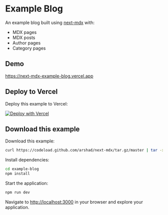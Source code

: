 # Example Blog

An example blog built using [next-mdx](https://github.com/arshad/next-mdx) with:

- MDX pages
- MDX posts
- Author pages
- Category pages

## Demo

https://next-mdx-example-blog.vercel.app

## Deploy to Vercel

Deploy this example to Vercel:

[![Deploy with Vercel](https://vercel.com/button)](https://vercel.com/new/git/external?repository-url=https%3A%2F%2Fgithub.com%2Farshad%2Fnext-mdx%2Ftree%2Fmaster%2Fexamples%2Fexample-blog&project-name=next-mdx-example-blog&repo-name=next-mdx-example-blog)

## Download this example

Download this example:
```bash
curl https://codeload.github.com/arshad/next-mdx/tar.gz/master | tar -xz --strip=2 next-mdx-master/examples/example-blog
```

Install dependencies:
```bash
cd example-blog
npm install
```

Start the application:
```bash
npm run dev
```

Navigate to [http://localhost:3000](http://localhost:3000) in your browser and explore your application.

